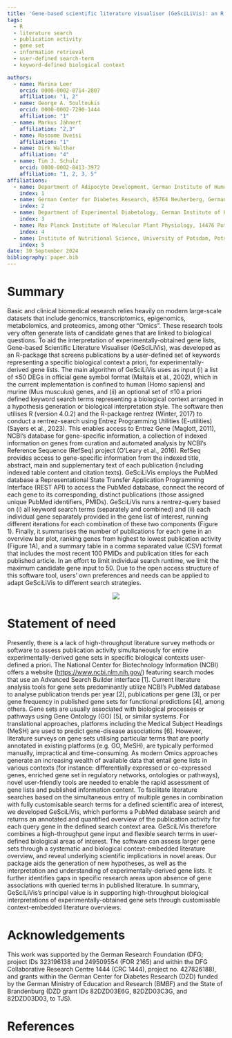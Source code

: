 ```yaml
---
title: 'Gene-based scientific literature visualiser (GeSciLiVis): an R package for interrogating published literature for experimentally-derived gene lists within a priori user-defined biological context'
tags:
  - R
  - literature search
  - publication activity
  - gene set
  - information retrieval
  - user-defined search-term
  - keyword-defined biological context

authors:
  - name: Marina Leer
    orcid: 0000-0002-8714-2807
    affiliation: "1, 2"
  - name: George A. Soultoukis
    orcid: 0000-0002-7290-1444
    affiliation: "1" 
  - name: Markus Jähnert
    affiliation: "2,3" 
  - name: Masoome Oveisi
    affiliation: "1"
  - name: Dirk Walther
    affiliation: "4"
  - name: Tim J. Schulz
    orcid: 0000-0002-8413-3972
    affiliation: "1, 2, 3, 5"
affiliations:
  - name: Department of Adipocyte Development, German Institute of Human Nutrition Potsdam-Rehbrücke, 14558 Nuthetal, Germany
    index: 1
  - name: German Center for Diabetes Research, 85764 Neuherberg, Germany
    index: 2
  - name: Department of Experimental Diabetology, German Institute of Human Nutrition Potsdam-Rehbrücke, 14558 Nuthetal, Germany
    index: 3
  - name: Max Planck Institute of Molecular Plant Physiology, 14476 Potsdam, Germany
    index: 4
  - name: Institute of Nutritional Science, University of Potsdam, Potsdam-Rehbrücke, 14558 Nuthetal, Germany
    index: 5
date: 30 September 2024
bibliography: paper.bib
---
```


# Summary

Basic and clinical biomedical research relies heavily on modern large-scale datasets that include genomics, transcriptomics, epigenomics, metabolomics, and proteomics, among other “Omics”. These research tools very often generate lists of candidate genes that are linked to biological questions. To aid the interpretation of experimentally-obtained gene lists, Gene-based Scientific Literature Visualiser (GeSciLiVis), was developed as an R-package that screens publications by a user-defined set of keywords representing a specific biological context a priori, for experimentally-derived gene lists.
The main algorithm of GeSciLiVis uses as input (i) a list of ≤50 DEGs in official gene symbol format (Maltais et al., 2002), which in the current implementation is confined to human (Homo sapiens) and murine (Mus musculus) genes, and (ii) an optional set of ≤10 a priori defined keyword search terms representing a biological context arranged in a hypothesis generation or biological interpretation style. The software then utilises R (version 4.0.2) and the R-package rentrez (Winter, 2017) to conduct a rentrez-search using Entrez Programming Utilities (E-utilities) (Sayers et al., 2023). This enables access to Entrez Gene (Maglott, 2011), NCBI’s database for gene-specific information, a collection of indexed information on genes from curation and automated analysis by NCBI’s Reference Sequence (RefSeq) project (O'Leary et al., 2016). RefSeq provides access to gene-specific information from the indexed title, abstract, main and supplementary text of each publication (including indexed table content and citation texts). GeSciLiVis employs the PubMed database a Representational State Transfer Application Programming Interface (REST API) to access the PubMed database, connect the record of each gene to its corresponding, distinct publications (those assigned unique PubMed identifiers, PMIDs). GeSciLiVis runs a rentrez-query based on (i) all keyword search terms (separately and combined) and (ii) each individual gene separately provided in the gene list of interest, running different iterations for each combination of these two components (Figure 1). Finally, it summarises the number of publications for each gene in an overview bar plot, ranking genes from highest to lowest publication activity (Figure 1A), and a summary table in a comma separated value (CSV) format that includes the most recent 100 PMIDs and publication titles for each published article. In an effort to limit individual search runtime, we limit the maximum candidate gene input to 50. Due to the open access structure of this software tool, users’ own preferences and needs can be applied to adapt GeSciLiVis to different search strategies. 

<p align="center">
  <img src=https://github.com/marina-leer/GeSciLiVis/blob/main/figures/Picture1a.png>
</p>

<!--- Figures can be included like this:
![Caption for example figure.\label{fig:example}](figure.png)
and referenced from text using \autoref{fig:example}.

Figure sizes can be customized by adding an optional second parameter:
![Caption for example figure.](figure.png){ width=20% }

-->



# Statement of need
Presently, there is a lack of high-throughput literature survey methods or software to assess publication activity simultaneously for entire experimentally-derived gene sets in specific biological contexts user-defined a priori. The National Center for Biotechnology Information (NCBI) offers a website (https://www.ncbi.nlm.nih.gov/) featuring search modes that use an Advanced Search Builder interface [1]. Current literature analysis tools for gene sets predominantly utilize NCBI’s PubMed database to analyse publication trends per year [2], publications per gene [3], or per gene frequency in published gene sets for functional predictions [4], among others. Gene sets are usually associated with biological processes or pathways using Gene Ontology (GO) [5], or similar systems. For translational approaches, platforms including the Medical Subject Headings (MeSH) are used to predict gene-disease associations [6]. However, literature surveys on gene sets utilising particular terms that are poorly annotated in existing platforms (e.g. GO, MeSH), are typically performed manually, impractical and time-consuming. As modern Omics approaches generate an increasing wealth of available data that entail gene lists in various contexts (for instance: differentially expressed or co-expressed genes, enriched gene set in regulatory networks, ontologies or pathways), novel user-friendly tools are needed to enable the rapid assessment of gene lists and published information content.
To facilitate literature searches based on the simultaneous entry of multiple genes in combination with fully customisable search terms for a defined scientific area of interest, we developed GeSciLiVis, which performs a PubMed database search and returns an annotated and quantified overview of the publication activity for each query gene in the defined search context area. GeSciLiVis therefore combines a high-throughput gene input and flexible search terms in user-defined biological areas of interest. The software can assess larger gene sets through a systematic and biological context-embedded literature overview, and reveal underlying scientific implications in novel areas. Our package aids the generation of new hypotheses, as well as the interpretation and understanding of experimentally-derived gene lists. It further identifies gaps in specific research areas upon absence of gene associations with queried terms in published literature. In summary, GeSciLiVis’s principal value is in supporting high-throughput biological interpretations of experimentally-obtained gene sets through customisable context-embedded literature overviews.

# Acknowledgements

This work was supported by the German Research Foundation (DFG; project IDs 323196138 and 249509554 (FOR 2165) and within the DFG Collaborative Research Centre 1444 (CRC 1444), project no. 427826188), and grants within the German Center for Diabetes Research (DZD) funded by the German Ministry of Education and Research (BMBF) and the State of Brandenburg (DZD grant IDs 82DZD03E6G, 82DZD03C3G, and 82DZD03D03, to TJS).

# References

